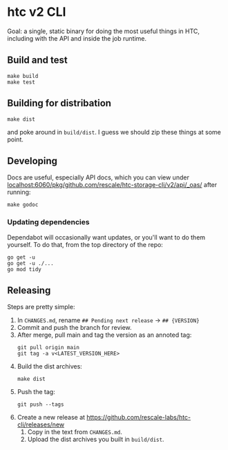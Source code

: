 # htc v2 CLI

Goal: a single, static binary for doing the most useful things in HTC,
including with the API and inside the job runtime.

## Build and test

```
make build
make test
```

## Building for distribation

```
make dist
```

and poke around in `build/dist`. I guess we should zip these things at
some point.

## Developing

Docs are useful, especially API docs, which you can view under
[localhost:6060/pkg/github.com/rescale/htc-storage-cli/v2/api/\_oas/](http://localhost:6060/pkg/github.com/rescale/htc-storage-cli/v2/api/_oas/)
after running:

```
make godoc
```

### Updating dependencies

Dependabot will occasionally want updates, or you'll want to do them
yourself. To do that, from the top directory of the repo:

```
go get -u
go get -u ./...
go mod tidy
```

## Releasing

Steps are pretty simple:

1. In `CHANGES.md`, rename `## Pending next release` -> `## {VERSION}`
1. Commit and push the branch for review.
1. After merge, pull main and tag the version as an annoted tag:
   ```
   git pull origin main
   git tag -a v<LATEST_VERSION_HERE>
   ```
1. Build the dist archives:
   ```
   make dist
   ```
1. Push the tag:
   ```
   git push --tags
   ```
1. Create a new release at
   https://github.com/rescale-labs/htc-cli/releases/new
   1. Copy in the text from `CHANGES.md`.
   1. Upload the dist archives you built in `build/dist`.
